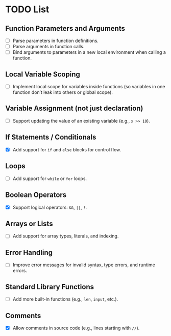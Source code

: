 # TODO List

## Function Parameters and Arguments
- [ ] Parse parameters in function definitions.
- [ ] Parse arguments in function calls.
- [ ] Bind arguments to parameters in a new local environment when calling a function.

## Local Variable Scoping
- [ ] Implement local scope for variables inside functions (so variables in one function don’t leak into others or global scope).

## Variable Assignment (not just declaration)
- [ ] Support updating the value of an existing variable (e.g., `x >> 10`).

## If Statements / Conditionals
- [x] Add support for `if` and `else` blocks for control flow.

## Loops
- [ ] Add support for `while` or `for` loops.

## Boolean Operators
- [x] Support logical operators: `&&`, `||`, `!`.

## Arrays or Lists
- [ ] Add support for array types, literals, and indexing.

## Error Handling
- [ ] Improve error messages for invalid syntax, type errors, and runtime errors.

## Standard Library Functions
- [ ] Add more built-in functions (e.g., `len`, `input`, etc.).

## Comments
- [x] Allow comments in source code (e.g., lines starting with `//`).